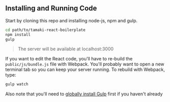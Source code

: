 ## Installing and Running Code

Start by cloning this repo and installing node-js, npm and gulp.

```sh
cd path/to/tamaki-react-boilerplate
npm install
gulp
```

> The server will be available at localhost:3000


If you want to edit the React code, you'll have to re-build the `public/js/bundle.js` file with Webpack. You'll probably want to open a new terminal tab so you can keep your server running. To rebuild with Webpack, type:

```sh
gulp watch
```

Also note that you'll need to [globally install Gulp](https://github.com/gulpjs/gulp/blob/master/docs/getting-started.md) first if you haven't already